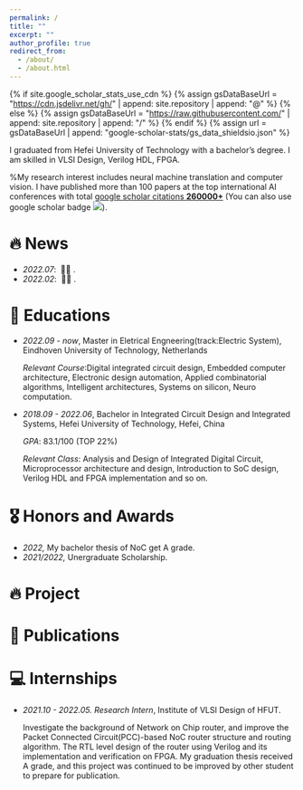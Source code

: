 ```yaml
---
permalink: /
title: ""
excerpt: ""
author_profile: true
redirect_from: 
  - /about/
  - /about.html
---
```


{% if site.google_scholar_stats_use_cdn %}
{% assign gsDataBaseUrl = "https://cdn.jsdelivr.net/gh/" | append: site.repository | append: "@" %}
{% else %}
{% assign gsDataBaseUrl = "https://raw.githubusercontent.com/" | append: site.repository | append: "/" %}
{% endif %}
{% assign url = gsDataBaseUrl | append: "google-scholar-stats/gs_data_shieldsio.json" %}

<span class='anchor' id='about-me'></span>

I graduated from Hefei University of Technology with a bachelor’s degree. I am skilled in VLSI Design, Verilog HDL, FPGA.

%My research interest includes neural machine translation and computer vision. I have published more than 100 papers at the top international AI conferences with total <a href='https://scholar.google.com/citations?user=DhtAFkwAAAAJ'>google scholar citations <strong><span id='total_cit'>260000+</span></strong></a> (You can also use google scholar badge <a href='https://scholar.google.com/citations?user=DhtAFkwAAAAJ'><img src="https://img.shields.io/endpoint?url={{ url | url_encode }}&logo=Google%20Scholar&labelColor=f6f6f6&color=9cf&style=flat&label=citations"></a>).


# 🔥 News
- *2022.07*: &nbsp;🎉🎉 . 
- *2022.02*: &nbsp;🎉🎉 . 
# 📖 Educations
- *2022.09 - now*, Master in Eletrical Engneering(track:Electric System), Eindhoven University of Technology, Netherlands
	
	*Relevant Course*:Digital integrated circuit design, Embedded computer architecture, Electronic design automation,
					Applied combinatorial algorithms, Intelligent architectures, Systems on silicon, Neuro computation.
- *2018.09 - 2022.06*, Bachelor in Integrated Circuit Design and Integrated Systems, Hefei University of Technology, Hefei, China
	
	*GPA*: 83.1/100 (TOP 22%)
	
	*Relevant Class*: Analysis and Design of Integrated Digital Circuit, Microprocessor architecture and design,
					Introduction to SoC design, Verilog HDL and FPGA implementation and so on.
					
# 🎖 Honors and Awards
- *2022,* My bachelor thesis of NoC get A grade.
- *2021/2022,* Unergraduate Scholarship. 
# 🔥 Project

# 📝 Publications 


# 💻 Internships
- *2021.10 - 2022.05. Research Intern*, Institute of VLSI Design of HFUT.
	
	Investigate the background of Network on Chip router, and improve the Packet Connected Circuit(PCC)-based NoC router structure and routing algorithm. The RTL level design of the router using Verilog and its implementation and verification on FPGA. My graduation thesis received A grade, and this project was continued to be improved by other student to prepare for publication.
